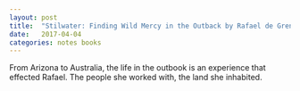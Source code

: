 ```yaml
---
layout: post
title:  "Stilwater: Finding Wild Mercy in the Outback by Rafael de Grenade "
date:   2017-04-04
categories: notes books
---
```

From Arizona to Australia, the life in the outbook is an experience that effected Rafael. The people she worked with, the land she inhabited.
